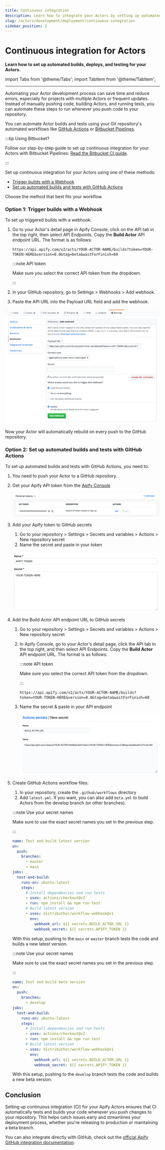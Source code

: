 ```yaml
---
title: Continuous integration
description: Learn how to integrate your Actors by setting up automated builds, deploys, and testing for your Actors.
slug: /actors/development/deployment/continuous-integration
sidebar_position: 2
---
```


# Continuous integration for Actors

**Learn how to set up automated builds, deploys, and testing for your Actors.**

import Tabs from '@theme/Tabs';
import TabItem from '@theme/TabItem';

---

Automating your Actor development process can save time and reduce errors, especially for projects  with multiple Actors or frequent updates. Instead of manually pushing code, building Actors, and running tests, you can automate these steps to run whenever you push code to your repository.

You can automate Actor builds and tests using your Git repository's automated workflows like [GitHub Actions](https://github.com/features/actions) or [Bitbucket Pipelines](https://www.atlassian.com/software/bitbucket/features/pipelines).


:::tip Using Bitbucket?

Follow our step-by-step guide to set up continuous integration for your Actors with Bitbucket Pipelines: [Read the Bitbucket CI guide](https://help.apify.com/en/articles/6988586-setting-up-continuous-integration-for-apify-actors-on-bitbucket).

:::


Set up continuous integration for your Actors using one of these methods:

- [Trigger builds with a Webhook](#option-1-trigger-builds-with-a-webhook)
- [Set up automated builds and tests with GitHub Actions](#option-2-set-up-automated-builds-and-tests-with-github-actions)

Choose the method that best fits your workflow.

### Option 1: Trigger builds with a Webhook

To set up triggered builds with a webhook:

1. Go to your Actor's detail page in Apify Console, click on the API tab in the top right, then select API Endpoints. Copy the **Build Actor** API endpoint URL. The format is as follows:

      ```cURL
      https://api.apify.com/v2/acts/YOUR-ACTOR-NAME/builds?token=YOUR-TOKEN-HERE&version=0.0&tag=beta&waitForFinish=60
      ```

   :::note API token
   
   Make sure you select the correct API token from the dropdown.
   
   :::

1. In your GitHub repository, go to Settings > Webhooks > Add webhook.
1. Paste the API URL into the Payload URL field and add the webhook.

![GitHub integration](./images/ci-github-integration.png)

Now your Actor will automatically rebuild on every push to the GitHub repository.

### Option 2: Set up automated builds and tests with GitHub Actions

To set up automated builds and tests with GitHub Actions, you need to:

1. You need to push your Actor to a GitHub repository.
1. Get your Apify API token from the [Apify Console](https://console.apify.com/settings/integrations)

    ![Apify token in app](./images/ci-token.png)

1. Add your Apify token to GitHub secrets
   1. Go to your repository > Settings > Secrets and variables > Actions > New repository secret
   1. Name the secret and paste in your token

     ![Add Apify token to secrets](./images/ci-add-token.png)

1. Add the Build Actor API endpoint URL to GitHub secrets
   1. Go to your repository > Settings > Secrets and variables > Actions > New repository secret
   1. In Apify Console, go to your Actor's detail page, click the API tab in the top right, and then select API Endpoints. Copy the **Build Actor** API endpoint URL. The format is as follows:
     
       :::note API token
       
      Make sure you select the correct API token from the dropdown.
      
      :::

      ```cURL
      https://api.apify.com/v2/acts/YOUR-ACTOR-NAME/builds?token=YOUR-TOKEN-HERE&version=0.0&tag=beta&waitForFinish=60
      ```

   1. Name the secret & paste in your API endpoint

      ![Add build Actor URL to secrets](./images/ci-add-build-url.png)

1. Create GitHub Actions workflow files:
   1. In your repository, create the `.github/workflows` directory
   1. Add `latest.yml`. If you want, you can also add `beta.yml` to build Actors from the develop branch (or other branches).

    <Tabs groupId="main">
    <TabItem value="latest.yml" label="latest.yml">

    :::note Use your secret names
    
    Make sure to use the exact secret names you set in the previous step.
    
    :::

    ```yaml
    name: Test and build latest version
    on:
      push:
        branches:
          - master
          - main
    jobs:
      test-and-build:
        runs-on: ubuntu-latest
        steps:
          # Install dependencies and run tests
          - uses: actions/checkout@v2
          - run: npm install && npm run test
          # Build latest version
          - uses: distributhor/workflow-webhook@v1
            env:
              webhook_url: ${{ secrets.BUILD_ACTOR_URL }}
              webhook_secret: ${{ secrets.APIFY_TOKEN }}

    ```

    With this setup, pushing to the `main` or `master` branch tests the code and builds a new latest version.

    </TabItem>
    <TabItem value="beta.yml" label="beta.yml">

    :::note Use your secret names
    
    Make sure to use the exact secret names you set in the previous step.
    
    :::

    ```yaml
    name: Test and build beta version
    on:
      push:
        branches:
          - develop
    jobs:
      test-and-build:
        runs-on: ubuntu-latest
        steps:
          # Install dependencies and run tests
          - uses: actions/checkout@v2
          - run: npm install && npm run test
          # Build latest version
          - uses: distributhor/workflow-webhook@v1
            env:
              webhook_url: ${{ secrets.BUILD_ACTOR_URL }}
              webhook_secret: ${{ secrets.APIFY_TOKEN }}

    ```

    With this setup, pushing to the `develop` branch tests the code and builds a new beta version.

    </TabItem>
    </Tabs>

## Conclusion

Setting up continuous integration (CI) for your Apify Actors ensures that CI automatically tests and builds your code whenever you push changes to your repository. This helps catch issues early and streamlines your deployment process, whether you're releasing to production or maintaining a beta branch.

You can also integrate directly with GitHub, check out the [official Apify GitHub integration documentation](/platform/integrations/github).
